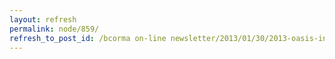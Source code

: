 ```yaml
---
layout: refresh
permalink: node/859/
refresh_to_post_id: /bcorma on-line newsletter/2013/01/30/2013-oasis-insurance-bcorma-platinum-insured-trail-pass-available
---
```

